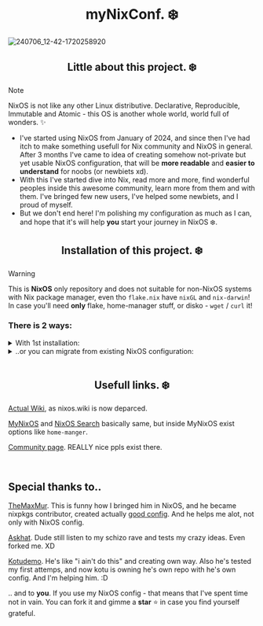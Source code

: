 <h1 align=center>myNixConf. ❄️</h1>

![240706_12-42-1720258920](https://github.com/s0me1newithhand7s/myNixConf/assets/117505144/15ae1a67-5e63-4333-a0ab-c948e63d7d70)


<h2 align=center>Little about this project. ❄️</h2>

> [!NOTE] 
> NixOS is not like any other Linux distributive. Declarative, Reproducible, Immutable and Atomic - this OS is another whole world, world full of wonders. ✨

* I've started using NixOS from January of 2024, and since then I've had itch to make something usefull for Nix community and NixOS in general. After 3 months I've came to idea of creating somehow not-private but yet usable NixOS configuration, that will be **more readable** and **easier to understand** for noobs (or newbiets xd).
* With this I've started dive into Nix, read more and more, find wonderful peoples inside this awesome community, learn more from them and with them. I've bringed few new users, I've helped some newbiets, and I proud of myself.
* But we don't end here! I'm polishing my configuration as much as I can, and hope that it's will help **you** start your journey in NixOS ❄️.


<h2 align=center>Installation of this project. ❄️</h2>

> [!WARNING]
> This is **NixOS** only repository and does not suitable for non-NixOS systems with Nix package manager, even tho `flake.nix` have `nixGL` and `nix-darwin`!
> In case you'll need **only** flake, home-manager stuff, or disko - `wget` / `curl` it!

### There is 2 ways:

<details><summary>With 1st installation:</summary>

   1. Enter `nix-shell` with your desire text editor and git.
   2. Clone this repo!
   3. `cd` into repo directory.
   4. Edit `disko.nix`, more about disko [here](https://github.com/nix-community/disko). 🪩
   5. Run `nix --experimental-features "nix-command flakes" run github:nix-community/disko -- --mode disko disk.nix` to partition your disks!
   6. Mount disks, I hope this isn't hard part for you.
   7. Now `nixos-generate-config --root /mnt`
   8. Open new terminal / tty session or use tmux, you'll need to copy some info from `hw-conf.nix` that nixos generates.
   9. Paste 'em inside new configuration's modules.
   10. Configure existing modules according to your needs.
   11. Add new modulse in case you'll find them necessary.
   12. Edit `flake.nix`, `home.nix` and delete `disko.nix`, with unused modules.
   13. Triple-check everything.
   14. And now we roll! Remove **files** inside generated `/mnt/etc/nixos`, not the directory itself.
   15. Move new configuration inside `/mnt/etc/nixos`.
   16. And you did it! After `nixos-install --flake /mnt/etc/nixos/.#hostname` and debugging some rookie mistakes you'll find youself with fresh shiny NixOS ❄️! 

</details>

<details><summary>..or you can migrate from existing NixOS configuration:</summary>

   1. Enter `nix-shell` with your desire text editor and git.
   2. Clone this repo!
   3. `cd` into repo directory.
   5. Open new terminal, we need to copy your existing configuration from `/etc/nixos`.
   6. But before transition, **backup** existing configuration, `mkdir /etc/nixbackup` and `cp -r /etc/nixos /etc/nixbackup`.
   7. Open your existing configuration.
   8. Paste needed options inside new configuration's modules.
   9. Configure existing modules according to your needs.
   10. Add new modulse in case you'll find them necessary.
   11. Edit `flake.nix`, `home.nix` and delete `disko.nix`, with unused modules.
   12. Triple-check everything.
   13. Delete existing files insode `/etc/nixos`.
   14. Move new configuration inside `/etc/nixos`.
   15. Use `nixos-rebuild test --flake /etc/nixos/.#` for debbugging!
   16. After that - `nixos-rebuild boot --flake /etc/nixos/.# --upgrade-all` and reboot into your new NixOS ❄️!

</details>

<br>

<h2 align=center>Usefull links. ❄️</h2>

[Actual Wiki](https://wiki.nixos.org/), as nixos.wiki is now deparced.

[MyNixOS](https://mynixos.com/) and [NixOS Search](https://search.nixos.org/) basically same, but inside MyNixOS exist options like `home-manger`.

[Community page](https://nixos.org/community/). REALLY nice ppls exist there.

<br>

<h2>Special thanks to..</h2>

[TheMaxMur](https://github.com/themaxmur). This is funny how I bringed him in NixOS, and he became nixpkgs contributor, created actually [good config](https://github.com/TheMaxMur/NixOS-Configuration). And he helps me alot, not only with NixOS config.

[Askhat](https://github.com/aski425). Dude still listen to my schizo rave and tests my crazy ideas. Even forked me. XD

[Kotudemo](https://github.com/kotudemo). He's like "i ain't do this" and creating own way. Also he's tested my first attemps, and now kotu is owning he's own repo with he's own config. And I'm helping him. :D

.. and to **you**. If you use my NixOS config - that means that I've spent time not in vain. You can fork it and gimme a **star** ⭐ in case you find yourself grateful.
